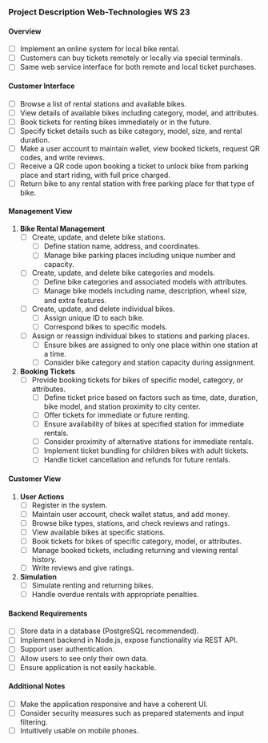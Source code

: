 ### Project Description Web-Technologies WS 23

#### Overview
- [ ] Implement an online system for local bike rental.
- [ ] Customers can buy tickets remotely or locally via special terminals.
- [ ] Same web service interface for both remote and local ticket purchases.

#### Customer Interface
- [ ] Browse a list of rental stations and available bikes.
- [ ] View details of available bikes including category, model, and attributes.
- [ ] Book tickets for renting bikes immediately or in the future.
- [ ] Specify ticket details such as bike category, model, size, and rental duration.
- [ ] Make a user account to maintain wallet, view booked tickets, request QR codes, and write reviews.
- [ ] Receive a QR code upon booking a ticket to unlock bike from parking place and start riding, with full price charged.
- [ ] Return bike to any rental station with free parking place for that type of bike.

#### Management View
1. **Bike Rental Management**
   - [ ] Create, update, and delete bike stations.
      - [ ] Define station name, address, and coordinates.
      - [ ] Manage bike parking places including unique number and capacity.
   - [ ] Create, update, and delete bike categories and models.
      - [ ] Define bike categories and associated models with attributes.
      - [ ] Manage bike models including name, description, wheel size, and extra features.
   - [ ] Create, update, and delete individual bikes.
      - [ ] Assign unique ID to each bike.
      - [ ] Correspond bikes to specific models.
   - [ ] Assign or reassign individual bikes to stations and parking places.
      - [ ] Ensure bikes are assigned to only one place within one station at a time.
      - [ ] Consider bike category and station capacity during assignment.

2. **Booking Tickets**
   - [ ] Provide booking tickets for bikes of specific model, category, or attributes.
      - [ ] Define ticket price based on factors such as time, date, duration, bike model, and station proximity to city center.
      - [ ] Offer tickets for immediate or future renting.
      - [ ] Ensure availability of bikes at specified station for immediate rentals.
      - [ ] Consider proximity of alternative stations for immediate rentals.
      - [ ] Implement ticket bundling for children bikes with adult tickets.
      - [ ] Handle ticket cancellation and refunds for future rentals.

#### Customer View
1. **User Actions**
   - [ ] Register in the system.
   - [ ] Maintain user account, check wallet status, and add money.
   - [ ] Browse bike types, stations, and check reviews and ratings.
   - [ ] View available bikes at specific stations.
   - [ ] Book tickets for bikes of specific category, model, or attributes.
   - [ ] Manage booked tickets, including returning and viewing rental history.
   - [ ] Write reviews and give ratings.

2. **Simulation**
   - [ ] Simulate renting and returning bikes.
   - [ ] Handle overdue rentals with appropriate penalties.

#### Backend Requirements
- [ ] Store data in a database (PostgreSQL recommended).
- [ ] Implement backend in Node.js, expose functionality via REST API.
- [ ] Support user authentication.
- [ ] Allow users to see only their own data.
- [ ] Ensure application is not easily hackable.

#### Additional Notes
- [ ] Make the application responsive and have a coherent UI.
- [ ] Consider security measures such as prepared statements and input filtering.
- [ ] Intuitively usable on mobile phones.
